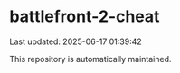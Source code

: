 # battlefront-2-cheat

Last updated: 2025-06-17 01:39:42

This repository is automatically maintained.
